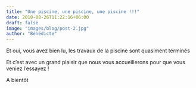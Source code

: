 ```yaml
---
title: "Une piscine, une piscine, une piscine !!!"
date: 2010-08-26T11:22:16+06:00
draft: false
image: "images/blog/post-2.jpg"
author: "Bénédicte"
---
```


Et oui, vous avez bien lu, les travaux de la piscine sont quasiment terminés

Et c’est avec un grand plaisir que nous vous accueillerons pour que vous veniez l’essayez !

A bientôt
